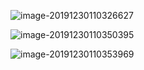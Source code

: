 ![image-20191230110326627](C:\Users\cws\AppData\Roaming\Typora\typora-user-images\image-20191230110326627.png)

![image-20191230110350395](https://typora-1300974314.cos.ap-guangzhou.myqcloud.com/typora/20191230110350-481992.png)

![image-20191230110353969](https://typora-1300974314.cos.ap-guangzhou.myqcloud.com/typora/20191230110354-616549.png)